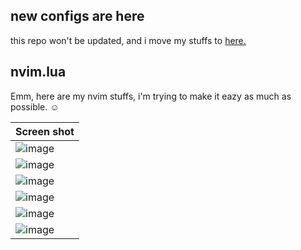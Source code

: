 ## new configs are here 

this repo won't be updated, and i move my stuffs to [here.](https://github.com/msqtt/nixos-config/tree/master/home/alice/nvim/conf)

## nvim.lua

Emm, here are my nvim stuffs, i'm trying to make it eazy as much as possible. :relaxed:

| Screen shot                                                                                                     |
| --------------------------------------------------------------------------------------------------------------- |
| ![image](https://user-images.githubusercontent.com/94043894/212529933-3328c0cb-f82b-4d33-92ed-a4b64d858293.png) |
| ![image](https://user-images.githubusercontent.com/94043894/212530104-e4915cd1-c0fa-4ac0-ba33-89febd3c3d38.png) |
| ![image](https://user-images.githubusercontent.com/94043894/212530158-eccde1e9-4c6e-4245-a0ef-e441ba7bd6a1.png) |
| ![image](https://user-images.githubusercontent.com/94043894/212530205-3a78dea8-bd73-4d28-8347-b7820d751ef8.png) |
| ![image](https://user-images.githubusercontent.com/94043894/212530261-950f56ea-593f-41e3-91e6-00d1888872a9.png) |
| ![image](https://user-images.githubusercontent.com/94043894/212530555-798885fc-cd19-4162-aa41-2b762749e9c4.png) |
